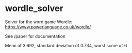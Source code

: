 # wordle_solver

Solver for the word game Wordle: https://www.powerlanguage.co.uk/wordle/

See /paper for documentation

Mean of 3.692, standard deviation of 0.734, worst score of 6
